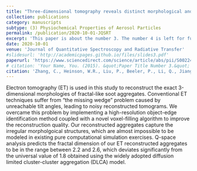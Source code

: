 ```yaml
---
title: "Three-dimensional tomography reveals distinct morphological and optical properties of soot aggregates from coal-fired residential stoves in China"
collection: publications
category: manuscripts
subtype: (3) Physiochemical Properties of Aerosol Particles
permalink: /publication/2020-10-01-JQSRT
excerpt: 'This paper is about the number 3. The number 4 is left for future work.'
date: 2020-10-01
venue: 'Journal of Quantitative Spectroscopy and Radiative Transfer'
#slidesurl: 'http://academicpages.github.io/files/slides3.pdf'
paperurl: 'https://www.sciencedirect.com/science/article/abs/pii/S0022407320300169'
# citation: 'Your Name, You. (2015). &quot;Paper Title Number 3.&quot; <i>Journal 1</i>. 1(3).'
citation: 'Zhang, C., Heinson, W.R., Liu, P., Beeler, P., Li, Q., Jiang, J. and Chakrabarty, R.K., 2020. Three-dimensional tomography reveals distinct morphological and optical properties of soot aggregates from coal-fired residential stoves in China. Journal of Quantitative Spectroscopy and Radiative Transfer, 254, p.107184.'
---
```


<!--more-->
<!-- #details of this work -->

Electron tomography (ET) is used in this study to reconstruct the exact 3-dimensional morphologies of fractal-like soot aggregates. Conventional ET techniques suffer from “the missing wedge” problem caused by unreachable tilt angles, leading to noisy reconstructed tomograms. We overcame this problem by implementing a high-resolution object-edge identification method coupled with a novel voxel-filling algorithm to improve the reconstruction quality. Our reconstructed aggregates capture the irregular morpholgoical structures, which are almost impossible to be modeled in existing pure computational simulation exercises. Q-space analysis predicts the fractal dimension of our ET reconstructed aggregates to be in the range between 2.2 and 2.6, which deviates significantly from the universal value of 1.8 obtained using the widely adopted diffusion limited cluster-cluster aggregation (DLCA) model.